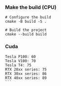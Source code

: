 


### Make the build (CPU)

```
# Configure the build
cmake -B build -S .

# Build the project
cmake --build build
```



### Cuda 


````
Tesla P100: 60
Tesla V100: 70
Tesla T4: 75
RTX 20xx series: 75
RTX 30xx series: 86
RTX 40xx series: 89
```